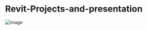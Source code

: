# Revit-Projects-and-presentation
![image](https://github.com/flysafely/Django-Pyhton-NagetiveWeb-Beta/blob/master/ep.jpg)

